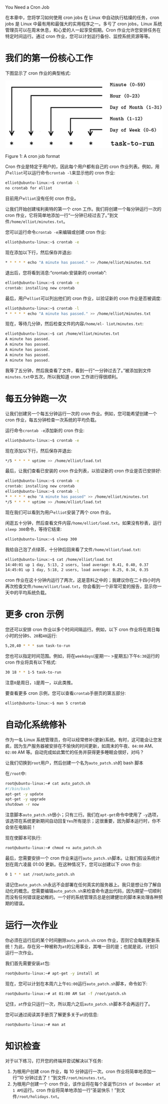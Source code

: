 You Need a Cron Job

在本章中，您将学习如何使用 cron jobs 在 Linux 中自动执行枯燥的任务，cron jobs 是 Linux 中最有用和最强大的实用程序之一。多亏了 cron jobs，Linux 系统管理员可以在周末休息，和心爱的人一起享受假期。Cron 作业允许您安排任务在特定时间运行。通过 cron 作业，您可以计划运行备份、监控系统资源等等。

# 我们的第一份核心工作

下图显示了 cron 作业的典型格式:

![](img/368be940-510d-44f8-93c7-aa92c3ba3270.png)

Figure 1: A cron job format

Cron 作业是特定于用户的，因此每个用户都有自己的 cron 作业列表。例如，用户`elliot`可以运行命令`crontab -l`来显示他的 cron 作业:

```sh
elliot@ubuntu-linux:~$ crontab -l 
no crontab for elliot
```

目前用户`elliot`没有任何 cron 作业。

让我们开始创建埃利奥特的第一个 cron 工作。我们将创建一个每分钟运行一次的 cron 作业，它将简单地添加一行“一分钟已经过去了。”到文件`/home/elliot/minutes.txt`。

您可以运行命令`crontab -e`来编辑或创建 cron 作业:

```sh
elliot@ubuntu-linux:~$ crontab -e
```

现在添加以下行，然后保存并退出:

```sh
* * * * * echo "A minute has passed." >> /home/elliot/minutes.txt
```

退出后，您将看到消息:“crontab:安装新的 crontab”:

```sh
elliot@ubuntu-linux:~$ crontab -e 
crontab: installing new crontab
```

最后，用户`elliot`可以列出他们的 cron 作业，以验证新的 cron 作业是否被调度:

```sh
elliot@ubuntu-linux:~$ crontab -l
* * * * * echo "A minute has passed." >> /home/elliot/minutes.txt
```

现在，等待几分钟，然后检查文件的内容`/home/el- liot/minutes.txt`:

```sh
elliot@ubuntu-linux:~$ cat /home/elliot/minutes.txt 
A minute has passed.
A minute has passed. 
A minute has passed. 
A minute has passed. 
A minute has passed.
```

我等了五分钟，然后我查看了文件，看到一行“一分钟过去了。”被添加到文件`minutes.txt`中五次，所以我知道 cron 工作进行得很顺利。

# 每五分钟跑一次

让我们创建另一个每五分钟运行一次的 cron 作业。例如，您可能希望创建一个 cron 作业，每五分钟检查一次系统的平均负载。

运行命令`crontab -e`添加新的 cron 作业:

```sh
elliot@ubuntu-linux:~$ crontab -e
```

现在添加以下行，然后保存并退出:

```sh
*/5 * * * * uptime >> /home/elliot/load.txt
```

最后，让我们查看已安装的 cron 作业列表，以验证新的 cron 作业是否已安排好:

```sh
elliot@ubuntu-linux:~$ crontab -e 
crontab: installing new crontab 
elliot@ubuntu-linux:~$ crontab -l
* * * * * echo "A minute has passed" >> /home/elliot/minutes.txt
*/5 * * * * uptime >> /home/elliot/load.txt
```

现在我们可以看到为用户`elliot`安装了两个 cron 作业。

闲逛五十分钟，然后查看文件内容`/home/elliot/load.txt`。如果没有秒表，运行`sleep 300`命令，等待它结束:

```sh
elliot@ubuntu-linux:~$ sleep 300
```

我给自己泡了点绿茶，十分钟后回来看了文件`/home/elliot/load.txt`:

```sh
elliot@ubuntu-linux:~$ cat /home/elliot/load.txt
14:40:01 up 1 day, 5:13, 2 users, load average: 0.41, 0.40, 0.37
14:45:01 up 1 day, 5:18, 2 users, load average: 0.25, 0.34, 0.35
```

cron 作业在这十分钟内运行了两次，这是意料之中的；我建议你在二十四小时内再次检查文件`/home/elliot/load.txt`，你会看到一个非常可爱的报告，显示你一天中的平均系统负载。

# 更多 cron 示例

您还可以安排 cron 作业以多个时间间隔运行。例如，以下 cron 作业将在周日每小时的分钟`5`、`20`和`40`运行:

```sh
5,20,40 * * * sun task-to-run
```

您也可以指定时间范围。例如，将在`weekdays`(星期一- >星期五)下午`6:30`运行的 cron 作业将具有以下格式:

```sh
30 18 * * 1-5 task-to-run
```

注意`0`是周日，`1`是周一，以此类推。

要查看更多 cron 示例，您可以查看`crontab`手册页的第五部分:

```sh
elliot@ubuntu-linux:~$ man 5 crontab
```

# 自动化系统修补

作为一名 Linux 系统管理员，你可以经常修补(更新)系统。有时，这可能会让您发疯，因为生产服务器被安排在不愉快的时间更新，如周末的午夜、`04:00` AM、`02:00` AM 等。自动完成如此繁忙的任务并获得更多睡眠会很好，对吗？

让我们切换到`root`用户，然后创建一个名为`auto_patch.sh`的 bash 脚本

在`/root`中:

```sh
root@ubuntu-linux:~# cat auto_patch.sh 
#!/bin/bash
apt-get -y update 
apt-get -y upgrade 
shutdown -r now
```

注意脚本`auto_patch.sh`很小；只有三行。我们在`apt-get`命令中使用了
`-y`选项，该选项在系统更新期间自动回复`Yes`所有提示；这很重要，因为脚本运行时，你不会坐在电脑前！

现在使脚本可执行:

```sh
root@ubuntu-linux:~# chmod +x auto_patch.sh
```

最后，您需要安排一个 cron 作业来运行`auto_patch.sh`脚本。让我们假设系统计划在周六凌晨 01:00 更新。在这种情况下，您可以创建以下 cron 作业:

```sh
0 1 * * sat /root/auto_patch.sh
```

请记住`auto_patch.sh`永远不会部署在任何真实的服务器上。我只是想让你了解自动化的概念。您需要编辑`auto_patch.sh`来检查命令退出代码，因为期望一切顺利而没有任何错误是幼稚的。一个好的系统管理员总是创建健壮的脚本来处理各种预期的错误。

# 运行一次作业

你必须在运行后的某个时间删除`auto_patch.sh` cron 作业，否则它会每周更新系统！为此，存在另一种被称为`at`的公用事业，其唯一目的是；也就是说，计划只运行一次作业。

我们首先需要安装`at`包:

```sh
root@ubuntu-linux:~# apt-get -y install at
```

现在，您可以计划在本周六上午`01:00`运行`auto_patch.sh`脚本，命令如下:

```sh
root@ubuntu-linux:~# at 01:00 AM Sat -f /root/patch.sh
```

记住，`at`作业只运行一次，所以周六之后`auto_patch.sh`脚本不会再运行了。

您可以通过阅读其手册页了解更多关于`at`的信息:

```sh
root@ubuntu-linux:~# man at
```

# 知识检查

对于以下练习，打开您的终端并尝试解决以下任务:

1.  为根用户创建 cron 作业，每 10 分钟运行一次。cron 作业将简单地添加一行“10 分钟过去了！”到文件`/root/minutes.txt`。
2.  为根用户创建一个 cron 作业，该作业将在每个圣诞节(`25th of December at 1 AM`)运行。cron 作业将简单地添加一行“圣诞快乐！”到文件`/root/holidays.txt`。